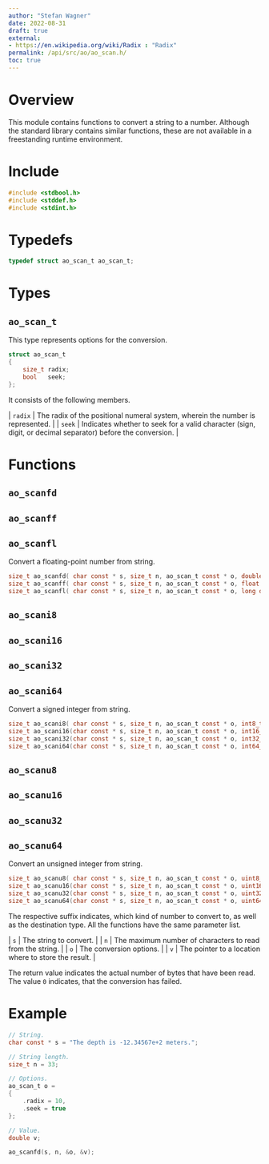```yaml
---
author: "Stefan Wagner"
date: 2022-08-31
draft: true
external:
- https://en.wikipedia.org/wiki/Radix : "Radix"
permalink: /api/src/ao/ao_scan.h/
toc: true
---
```


# Overview

This module contains functions to convert a string to a number. Although the standard library contains similar functions, these are not available in a freestanding runtime environment.

# Include

```c
#include <stdbool.h>
#include <stddef.h>
#include <stdint.h>
```

# Typedefs

```c
typedef struct ao_scan_t ao_scan_t;
```

# Types

## `ao_scan_t`

This type represents options for the conversion.

```c
struct ao_scan_t
{
    size_t radix;
    bool   seek;
};
```

It consists of the following members.

| `radix` | The radix of the positional numeral system, wherein the number is represented. |
| `seek` | Indicates whether to seek for a valid character (sign, digit, or decimal separator) before the conversion. |

# Functions

## `ao_scanfd`
## `ao_scanff`
## `ao_scanfl`

Convert a floating-point number from string.

```c
size_t ao_scanfd( char const * s, size_t n, ao_scan_t const * o, double * v);
size_t ao_scanff( char const * s, size_t n, ao_scan_t const * o, float * v);
size_t ao_scanfl( char const * s, size_t n, ao_scan_t const * o, long double * v);
```

## `ao_scani8`
## `ao_scani16`
## `ao_scani32`
## `ao_scani64`

Convert a signed integer from string.

```c
size_t ao_scani8( char const * s, size_t n, ao_scan_t const * o, int8_t * v);
size_t ao_scani16(char const * s, size_t n, ao_scan_t const * o, int16_t * v);
size_t ao_scani32(char const * s, size_t n, ao_scan_t const * o, int32_t * v);
size_t ao_scani64(char const * s, size_t n, ao_scan_t const * o, int64_t * v);
```

## `ao_scanu8`
## `ao_scanu16`
## `ao_scanu32`
## `ao_scanu64`

Convert an unsigned integer from string.

```c
size_t ao_scanu8( char const * s, size_t n, ao_scan_t const * o, uint8_t * v);
size_t ao_scanu16(char const * s, size_t n, ao_scan_t const * o, uint16_t * v);
size_t ao_scanu32(char const * s, size_t n, ao_scan_t const * o, uint32_t * v);
size_t ao_scanu64(char const * s, size_t n, ao_scan_t const * o, uint64_t * v);
```

The respective suffix indicates, which kind of number to convert to, as well as the destination type. All the functions have the same parameter list.

| `s` | The string to convert. |
| `n` | The maximum number of characters to read from the string. |
| `o` | The conversion options. |
| `v` | The pointer to a location where to store the result. |

The return value indicates the actual number of bytes that have been read. The value `0` indicates, that the conversion has failed.

# Example

```c
// String.
char const * s = "The depth is -12.34567e+2 meters.";

// String length.
size_t n = 33;

// Options.
ao_scan_t o =
{
    .radix = 10,
    .seek = true
};

// Value.
double v;
```

```c
ao_scanfd(s, n, &o, &v);
```
